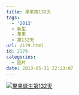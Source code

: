 ```yaml
---
title: 果果第132天
tags:
  - '2013'
  - 新生
  - 果果
  - 第132天
url: 2179.html
id: 2179
categories:
  - 图片
date: 2013-05-31 22:23:07
---
```


[![](http://photo.guolaijie.com/rooufer/uploads/2013/06/果果诞生第132天.jpg "果果诞生第132天")](http://photo.guolaijie.com/rooufer/uploads/2013/06/果果诞生第132天.jpg)